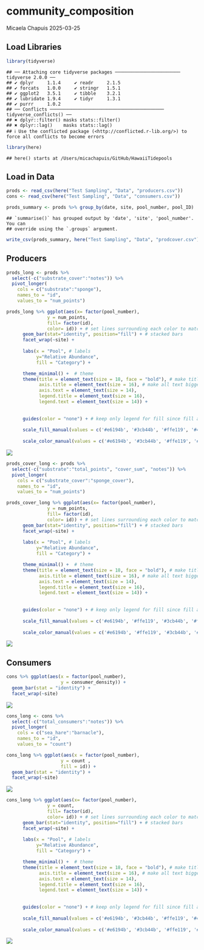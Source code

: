 community_composition
================
Micaela Chapuis
2025-03-25

## Load Libraries

``` r
library(tidyverse)
```

    ## ── Attaching core tidyverse packages ──────────────────────── tidyverse 2.0.0 ──
    ## ✔ dplyr     1.1.4     ✔ readr     2.1.5
    ## ✔ forcats   1.0.0     ✔ stringr   1.5.1
    ## ✔ ggplot2   3.5.1     ✔ tibble    3.2.1
    ## ✔ lubridate 1.9.4     ✔ tidyr     1.3.1
    ## ✔ purrr     1.0.2     
    ## ── Conflicts ────────────────────────────────────────── tidyverse_conflicts() ──
    ## ✖ dplyr::filter() masks stats::filter()
    ## ✖ dplyr::lag()    masks stats::lag()
    ## ℹ Use the conflicted package (<http://conflicted.r-lib.org/>) to force all conflicts to become errors

``` r
library(here)
```

    ## here() starts at /Users/micachapuis/GitHub/HawaiiTidepools

## Load in Data

``` r
prods <- read_csv(here("Test Sampling", "Data", "producers.csv"))
cons <- read_csv(here("Test Sampling", "Data", "consumers.csv"))
```

``` r
prods_summary <- prods %>% group_by(date, site, pool_number, pool_ID)  %>% summarise(prods_pcover = sum(turf_cyano_cover, macro_cover, CCA_cover))
```

    ## `summarise()` has grouped output by 'date', 'site', 'pool_number'. You can
    ## override using the `.groups` argument.

``` r
write_csv(prods_summary, here("Test Sampling", "Data", "prodcover.csv"))
```

## Producers

``` r
prods_long <- prods %>%
  select(-c("substrate_cover":"notes")) %>%
  pivot_longer(
    cols = c("substrate":"sponge"),
    names_to = "id",
    values_to = "num_points")
```

``` r
prods_long %>% ggplot(aes(x= factor(pool_number),
               y = num_points, 
               fill= factor(id), 
               color= id)) + # set lines surrounding each color to match the fill colors 
      geom_bar(stat="identity", position="fill") + # stacked bars
      facet_wrap(~site) + 
  
      labs(x = "Pool", # labels
           y="Relative Abundance",
           fill = "Category") +

      theme_minimal() +  # theme
      theme(title = element_text(size = 18, face = "bold"), # make title bigger and bold
            axis.title = element_text(size = 16), # make all text bigger
            axis.text = element_text(size = 14),
            legend.title = element_text(size = 16),
            legend.text = element_text(size = 14)) +
    
      
      guides(color = "none") + # keep only legend for fill since fill and color are the same
      
      scale_fill_manual(values = c('#e6194b', '#3cb44b', '#ffe119', '#4363d8', '#f58231', '#000075', '#46f0f0', '#f032e6', '#fabebe', '#008080', '#e6beff', '#800000', '#aaffc3', '#808000', "lightblue")) +
      
      scale_color_manual(values = c('#e6194b', '#3cb44b', '#ffe119', '#4363d8', '#f58231', '#000075', '#46f0f0', '#f032e6', '#fabebe', '#008080', '#e6beff', '#800000', '#aaffc3', '#808000', "lightblue"))
```

![](community_composition_files/figure-gfm/unnamed-chunk-5-1.png)<!-- -->

``` r
prods_cover_long <- prods %>%
  select(-c("substrate":"total_points", "cover_sum", "notes")) %>%
  pivot_longer(
    cols = c("substrate_cover":"sponge_cover"),
    names_to = "id",
    values_to = "num_points")
```

``` r
prods_cover_long %>% ggplot(aes(x= factor(pool_number),
               y = num_points, 
               fill= factor(id), 
               color= id)) + # set lines surrounding each color to match the fill colors
      geom_bar(stat="identity", position="fill") + # stacked bars
      facet_wrap(~site) +
  
      labs(x = "Pool", # labels
           y="Relative Abundance",
           fill = "Category") +

      theme_minimal() +  # theme
      theme(title = element_text(size = 18, face = "bold"), # make title bigger and bold
            axis.title = element_text(size = 16), # make all text bigger
            axis.text = element_text(size = 14),
            legend.title = element_text(size = 16),
            legend.text = element_text(size = 14)) +
    
      
      guides(color = "none") + # keep only legend for fill since fill and color are the same
      
      scale_fill_manual(values = c('#e6194b', '#ffe119', '#3cb44b', '#fabebe', '#f58231')) +
      
      scale_color_manual(values = c('#e6194b', '#ffe119', '#3cb44b', '#fabebe', '#f58231'))
```

![](community_composition_files/figure-gfm/unnamed-chunk-7-1.png)<!-- -->

## Consumers

``` r
cons %>% ggplot(aes(x = factor(pool_number),
                    y = consumer_density)) +
  geom_bar(stat = "identity") +
  facet_wrap(~site) 
```

![](community_composition_files/figure-gfm/unnamed-chunk-8-1.png)<!-- -->

``` r
cons_long <- cons %>%
  select(-c("total_consumers":"notes")) %>%
  pivot_longer(
    cols = c("sea_hare":"barnacle"),
    names_to = "id",
    values_to = "count")
```

``` r
cons_long %>% ggplot(aes(x = factor(pool_number),
                    y = count , 
                    fill = id)) + 
  geom_bar(stat = "identity") +
  facet_wrap(~site)
```

![](community_composition_files/figure-gfm/unnamed-chunk-10-1.png)<!-- -->

``` r
cons_long %>% ggplot(aes(x= factor(pool_number),
               y = count, 
               fill= factor(id), 
               color= id)) + # set lines surrounding each color to match the fill colors
      geom_bar(stat="identity", position="fill") + # stacked bars
      facet_wrap(~site) +
   
      labs(x = "Pool", # labels
           y="Relative Abundance",
           fill = "Category") +

      theme_minimal() +  # theme
      theme(title = element_text(size = 18, face = "bold"), # make title bigger and bold
            axis.title = element_text(size = 16), # make all text bigger
            axis.text = element_text(size = 14),
            legend.title = element_text(size = 16),
            legend.text = element_text(size = 14)) +
    
      
      guides(color = "none") + # keep only legend for fill since fill and color are the same
      
      scale_fill_manual(values = c('#e6194b', '#3cb44b', '#ffe119', '#4363d8', '#f58231', '#000075', '#46f0f0', '#f032e6', '#aaffc3')) +
      
      scale_color_manual(values = c('#e6194b', '#3cb44b', '#ffe119', '#4363d8', '#f58231', '#000075', '#46f0f0', '#f032e6', '#aaffc3'))
```

![](community_composition_files/figure-gfm/unnamed-chunk-11-1.png)<!-- -->
